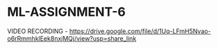 # ML-ASSIGNMENT-6

VIDEO RECORDING - https://drive.google.com/file/d/1Uq-LFmH5Nvao-o6rRmmhklEek8nxjMQj/view?usp=share_link
